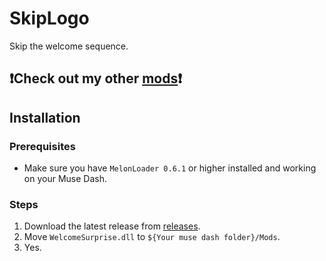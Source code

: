 # SkipLogo

Skip the welcome sequence.

## ❗Check out my other [mods](https://github.com/Asgragrt/AsgraMDMods/blob/main/README.md)❗

## Installation

### Prerequisites

* Make sure you have `MelonLoader 0.6.1` or higher installed and working on your Muse Dash.

### Steps

1. Download the latest release from [releases](https://github.com/Asgragrt/WelcomeSurprise/releases/latest).
2. Move `WelcomeSurprise.dll` to `${Your muse dash folder}/Mods`.
3. Yes.